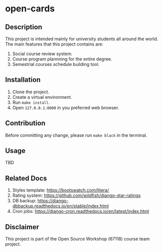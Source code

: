 # open-cards

## Description
This project is intended mainly for university students all around the world.<br />
The main features that this project contains are:
1. Social course review system.
1. Course program plannning for the entire degree.
1. Semestrial courses schedule building tool.

## Installation
1. Clone the project.
1. Create a virtual environment.
1. Run `make install`.
1. Open `127.0.0.1:8000` in you preferred web browser.

## Contribution
Before committing any change, please run `make black` in the terminal. 

## Usage 
TBD

## Related Docs
1. Styles template: https://bootswatch.com/litera/
1. Rating system: https://github.com/wildfish/django-star-ratings
1. DB backup: https://django-dbbackup.readthedocs.io/en/stable/index.html
1. Cron jobs: https://django-cron.readthedocs.io/en/latest/index.html

## Disclaimer
This project is part of the Open Source Workshop (67118) course team project.
